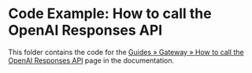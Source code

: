 # Code Example: How to call the OpenAI Responses API

This folder contains the code for the [Guides » Gateway » How to call the OpenAI Responses API](https://www.tensorzero.com/docs/gateway/call-the-openai-responses-api/) page in the documentation.
